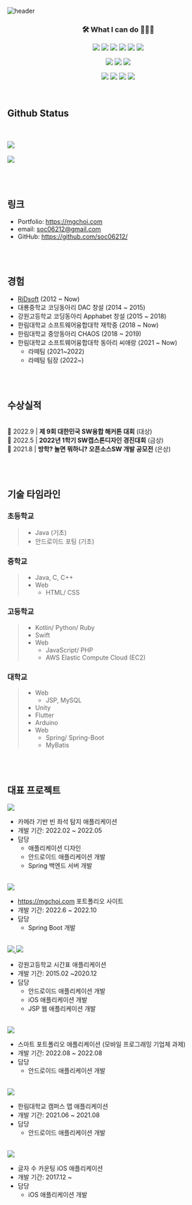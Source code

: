 ![header](https://capsule-render.vercel.app/api?type=waving&color=33691e&height=300&section=header&text=Myung%20Geun%20Choi&fontSize=64&fontColor=c5e1a5&animtaion=fadeIn)

<h3 align="center">🛠 What I can do 👨🏻‍💻</h3>
<p align="center">
  <a href="https://developer.apple.com/kr/swift/"><img src="https://img.shields.io/badge/Swift-FA7343?style=flat&logo=Swift&logoColor=white" /></a>
  <a href="https://kotlinlang.org"><img src="https://img.shields.io/badge/Kotlin-7F52FF?style=flat&logo=Kotlin&logoColor=white" /></a>
  <a href="https://java.com"><img src="https://img.shields.io/badge/Java-007396?style=flat&logo=Java&logoColor=white" /></a>
  <img src="https://img.shields.io/badge/C-A8B9CC?style=flat&logo=C&logoColor=white" />
  <img src="https://img.shields.io/badge/C%2B%2B-00599C?style=flat&logo=C%2B%2B&logoColor=white" />
  <a href="https://java.com"><img src="https://img.shields.io/badge/Unity-000000?style=flat&logo=Unity&logoColor=white" /></a>
</p>
<p align="center">
  <a href="https://www.apple.com/ios"><img src="https://img.shields.io/badge/iOS-000000?style=flat&logo=iOS&logoColor=white" /></a>
  <a href="https://developer.android.com"><img src="https://img.shields.io/badge/Android-3DDC84?style=flat&logo=Android&logoColor=white" /></a>
  <a href="https://flutter.dev"><img src="https://img.shields.io/badge/Flutter-02569B?style=flat&logo=Flutter&logoColor=white" /></a>
</p>
<p align="center">
  <img src="https://img.shields.io/badge/CSS3-1572B6?style=flat&logo=CSS3&logoColor=white" />
  <img src="https://img.shields.io/badge/JavaScript-F7DF1E?style=flat&logo=JavaScript&logoColor=white" />
  <img src="https://img.shields.io/badge/Node.js-339933?style=flat&logo=Node.js&logoColor=white" />
  <img src="https://img.shields.io/badge/MySQL-4479A1?style=flat&logo=MySQL&logoColor=white" />
</p>


<br>

## Github Status
<br><br>
<a href="https://github.com/soc06212">
    <img src="https://github-readme-stats.vercel.app/api?username=soc06212&count_private=true&show_icons=true"/>
  </a>
  <br><br>
  <a href="https://github.com/soc06212">
    <img src="https://github-readme-stats.vercel.app/api/top-langs/?username=soc06212" />
  </a>


<br><br>
## 링크
* Portfolio: <https://mgchoi.com>
* email: [soc06212@gmail.com](mailto:soc06212@gmail.com)
* GitHub: <https://github.com/soc06212/>
  

<br><br>

## 경험
  * [RiDsoft](http://ridsoft.xyz) (2012 ~ Now)
  * 대룡중학교 코딩동아리 DAC 창설 (2014 ~ 2015)
  * 강원고등학교 코딩동아리 Apphabet 창설 (2015 ~ 2018)
  * 한림대학교 소프트웨어융합대학 재학중 (2018 ~ Now)
  * 한림대학교 중앙동아리 CHAOS (2018 ~ 2019)
  * 한림대학교 소프트웨어융합대학 동아리 씨애랑 (2021 ~ Now)
    * 라떼팀 (2021~2022)
    * 라떼팀 팀장 (2022~)

<br><br>

## 수상실적

<br>🥇 2022.9 | **제 9회 대한민국 SW융합 해커톤 대회** (대상)
<br>🥈 2022.5 | **2022년 1학기 SW캡스톤디자인 경진대회** (금상)
<br>🥈 2021.8 | **방학? 놀면 뭐하니? 오픈소스SW 개발 공모전** (은상)


<br><br>

## 기술 타임라인
### 초등학교
 > * Java (기초)
 > * 안드로이드 포팅 (기초)

### 중학교
 > * Java, C, C++
 > * Web
 >   - HTML/ CSS

### 고등학교
 > * Kotlin/ Python/ Ruby
 > * Swift
 > * Web
 >   - JavaScript/ PHP
 >   - AWS Elastic Compute Cloud (EC2)
 
### 대학교
 > * Web
 >   - JSP, MySQL
 > * Unity
 > * Flutter
 > * Arduino
 > * Web
 >   - Spring/ Spring-Boot
 >   - MyBatis

<br><br>


## 대표 프로젝트

<a href="https://github.com/soc06212/deepseat">
  <img src="https://github-readme-stats.vercel.app/api/pin/?username=soc06212&repo=deepseat" />
</a>

* 카메라 기반 빈 좌석 탐지 애플리케이션
* 개발 기간: 2022.02 ~ 2022.05
* 담당
  * 애플리케이션 디자인
  * 안드로이드 애플리케이션 개발
  * Spring 백엔드 서버 개발

<br>
<a href="https://github.com/soc06212/mgchoi-com">
  <img src="https://github-readme-stats.vercel.app/api/pin/?username=soc06212&repo=mgchoi-com" />
</a>

* <https://mgchoi.com> 포트폴리오 사이트
* 개발 기간: 2022.6 ~ 2022.10
* 담당
  * Spring Boot 개발
  
<br>
<a href="https://github.com/soc06212/kanggo-pocket-android">
  <img src="https://github-readme-stats.vercel.app/api/pin/?username=soc06212&repo=kanggo-pocket-android" />
</a>
<a href="https://github.com/soc06212/kanggo-pocket-ios">
  <img src="https://github-readme-stats.vercel.app/api/pin/?username=soc06212&repo=kanggo-pocket-ios" />
</a>

* 강원고등학교 시간표 애플리케이션
* 개발 기간: 2015.02 ~2020.12
* 담당
  * 안드로이드 애플리케이션 개발
  * iOS 애플리케이션 개발
  * JSP 웹 애플리케이션 개발
  
<br>
<a href="https://github.com/soc06212/smart-portfolio-android">
  <img src="https://github-readme-stats.vercel.app/api/pin/?username=soc06212&repo=smart-portfolio-android" />
</a>

* 스마트 포트폴리오 애플리케이션 (모바일 프로그래밍 기업체 과제)
* 개발 기간: 2022.08 ~ 2022.08
* 담당
  * 안드로이드 애플리케이션 개발
  
<br>
<a href="https://github.com/soc06212/hallym-map">
  <img src="https://github-readme-stats.vercel.app/api/pin/?username=soc06212&repo=hallym-map" />
</a>

* 한림대학교 캠퍼스 맵 애플리케이션
* 개발 기간: 2021.06 ~ 2021.08
* 담당
  * 안드로이드 애플리케이션 개발
  
<br>
<a href="https://github.com/soc06212/word-counter">
  <img src="https://github-readme-stats.vercel.app/api/pin/?username=soc06212&repo=word-counter" />
</a>

* 글자 수 카운팅 iOS 애플리케이션
* 개발 기간: 2017.12 ~
* 담당
  * iOS 애플리케이션 개발
  
<br>

